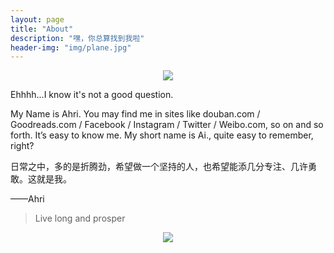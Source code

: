 ```yaml
---
layout: page
title: "About"
description: "嘿，你总算找到我啦"
header-img: "img/plane.jpg"
---
```


<center>
    <p><img src="http://dreamofbook.qiniudn.com/Zero.png" align="center"></p>
</center>

Ehhhh...I know it's not a good question.

My Name is Ahri. You may find me in sites like douban.com / Goodreads.com / Facebook / Instagram / Twitter / Weibo.com, so on and so forth. It’s easy to know me. My short name is Ai., quite easy to remember, right?

日常之中，多的是折腾劲，希望做一个坚持的人，也希望能添几分专注、几许勇敢。这就是我。

——Ahri


> Live long and prosper

<center>
    <p><img src="http://dreamofbook.qiniudn.com/hacker.png" align="center"></p>
</center>
